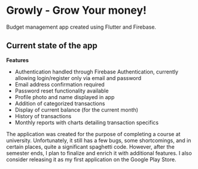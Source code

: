 # Growly - Grow Your money!

Budget management app created using Flutter and Firebase.

## Current state of the app

**Features**
- Authentication handled through Firebase Authentication, currently allowing login/register only via email and password
- Email address confirmation required
- Password reset functionality available
- Profile photo and name displayed in app
- Addition of categorized transactions
- Display of current balance (for the current month)
- History of transactions
- Monthly reports with charts detailing transaction specifics

The application was created for the purpose of completing a course at university. Unfortunately, it still has a few bugs, some shortcomings, and in certain places, quite a significant spaghetti code. However, after the semester ends, I plan to finalize and enrich it with additional features. I also consider releasing it as my first application on the Google Play Store.